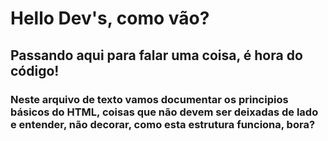 # Hello Dev's, como vão?
## Passando aqui para falar uma coisa, é hora do código!

### Neste arquivo de texto vamos documentar os principios básicos do HTML, coisas que não devem ser deixadas de lado e entender, não decorar, como esta estrutura funciona, bora?

